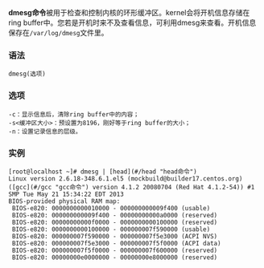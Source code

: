 **dmesg命令**被用于检查和控制内核的环形缓冲区。kernel会将开机信息存储在ring buffer中。您若是开机时来不及查看信息，可利用dmesg来查看。开机信息保存在`/var/log/dmesg`文件里。

### 语法  

```
dmesg(选项)
```

### 选项  

```
-c：显示信息后，清除ring buffer中的内容；
-s<缓冲区大小>：预设置为8196，刚好等于ring buffer的大小；
-n：设置记录信息的层级。
```

### 实例  

```
[root@localhost ~]# dmesg | [head](#/head "head命令")
Linux version 2.6.18-348.6.1.el5 (mockbuild@builder17.centos.org) ([gcc](#/gcc "gcc命令") version 4.1.2 20080704 (Red Hat 4.1.2-54)) #1 SMP Tue May 21 15:34:22 EDT 2013
BIOS-provided physical RAM map:
 BIOS-e820: 0000000000010000 - 000000000009f400 (usable)
 BIOS-e820: 000000000009f400 - 00000000000a0000 (reserved)
 BIOS-e820: 00000000000f0000 - 0000000000100000 (reserved)
 BIOS-e820: 0000000000100000 - 000000007f590000 (usable)
 BIOS-e820: 000000007f590000 - 000000007f5e3000 (ACPI NVS)
 BIOS-e820: 000000007f5e3000 - 000000007f5f0000 (ACPI data)
 BIOS-e820: 000000007f5f0000 - 000000007f600000 (reserved)
 BIOS-e820: 00000000e0000000 - 00000000e8000000 (reserved)
```